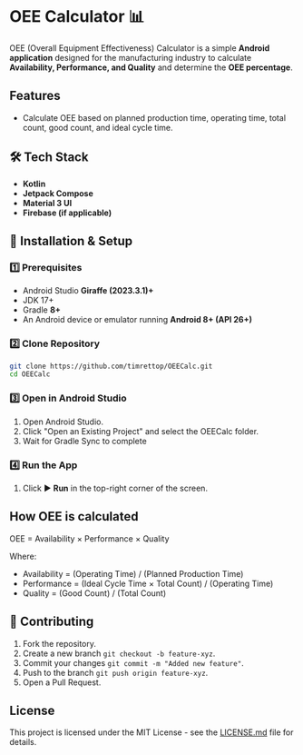 # OEE Calculator 📊
OEE (Overall Equipment Effectiveness) Calculator is a simple **Android application** designed for the manufacturing industry to calculate **Availability, Performance, and Quality** and determine the **OEE percentage**.

## Features
-  Calculate OEE based on planned production time, operating time, total count, good count, and ideal cycle time.

## 🛠 Tech Stack
- **Kotlin**
- **Jetpack Compose**
- **Material 3 UI**
- **Firebase (if applicable)**

## 🔧 Installation & Setup
### 1️⃣ Prerequisites
- Android Studio **Giraffe (2023.3.1)+**
- JDK 17+
- Gradle **8+**
- An Android device or emulator running **Android 8+ (API 26+)**

### 2️⃣ Clone Repository
```sh
git clone https://github.com/timrettop/OEECalc.git
cd OEECalc
```
### 3️⃣ Open in Android Studio
1.  Open Android Studio.
2.  Click "Open an Existing Project" and select the OEECalc folder.
3.  Wait for Gradle Sync to complete

### 4️⃣ Run the App
1.  Click ▶️ **Run** in the top-right corner of the screen.

## How OEE is calculated
OEE = Availability × Performance × Quality

Where:
- Availability = (Operating Time) / (Planned Production Time)
- Performance = (Ideal Cycle Time × Total Count) / (Operating Time)
- Quality = (Good Count) / (Total Count)

## 🤝 Contributing

1.	Fork the repository.
2.	Create a new branch `git checkout -b feature-xyz`.
3.	Commit your changes `git commit -m "Added new feature"`.
4.	Push to the branch `git push origin feature-xyz`.
5.	Open a Pull Request.

## License

This project is licensed under the MIT License - see the [LICENSE.md](LICENSE.md) file for details.

